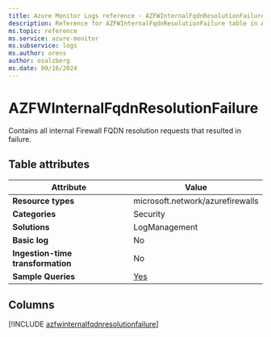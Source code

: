 ```yaml
---
title: Azure Monitor Logs reference - AZFWInternalFqdnResolutionFailure
description: Reference for AZFWInternalFqdnResolutionFailure table in Azure Monitor Logs.
ms.topic: reference
ms.service: azure-monitor
ms.subservice: logs
ms.author: orens
author: osalzberg
ms.date: 09/16/2024
---
```


# AZFWInternalFqdnResolutionFailure

Contains all internal Firewall FQDN resolution requests that resulted in failure.


## Table attributes

|Attribute|Value|
|---|---|
|**Resource types**|microsoft.network/azurefirewalls|
|**Categories**|Security|
|**Solutions**| LogManagement|
|**Basic log**|No|
|**Ingestion-time transformation**|No|
|**Sample Queries**|[Yes](/azure/azure-monitor/reference/queries/azfwinternalfqdnresolutionfailure)|



## Columns
  
[!INCLUDE [azfwinternalfqdnresolutionfailure](~/reusable-content/ce-skilling/azure/includes/azure-monitor/reference/tables/azfwinternalfqdnresolutionfailure-include.md)]
